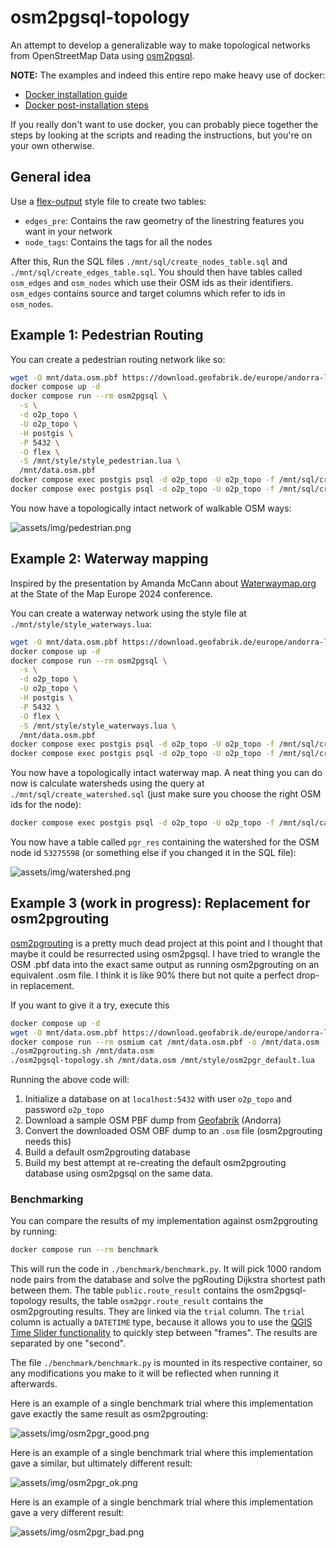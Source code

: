 # osm2pgsql-topology

An attempt to develop a generalizable way to make topological networks from OpenStreetMap Data using [osm2pgsql](https://osm2pgsql.org/).

**NOTE:** The examples and indeed this entire repo make heavy use of docker:

* [Docker installation guide](https://docs.docker.com/engine/install/)
* [Docker post-installation steps](https://docs.docker.com/engine/install/linux-postinstall/)

If you really don't want to use docker, you can probably piece together the steps by looking at the scripts and reading
the instructions, but you're on your own otherwise.

## General idea

Use a [flex-output](https://osm2pgsql.org/doc/manual.html#the-flex-output) style file to create two tables:

* `edges_pre`: Contains the raw geometry of the linestring features you want in your network
* `node_tags`: Contains the tags for all the nodes

After this, Run the SQL files `./mnt/sql/create_nodes_table.sql` and `./mnt/sql/create_edges_table.sql`. You should then
have tables called `osm_edges` and `osm_nodes` which use their OSM ids as their identifiers. `osm_edges` contains
source and target columns which refer to ids in `osm_nodes`.

## Example 1: Pedestrian Routing

You can create a pedestrian routing network like so:

```sh
wget -O mnt/data.osm.pbf https://download.geofabrik.de/europe/andorra-latest.osm.pbf
docker compose up -d
docker compose run --rm osm2pgsql \
  -s \
  -d o2p_topo \
  -U o2p_topo \
  -H postgis \
  -P 5432 \
  -O flex \
  -S /mnt/style/style_pedestrian.lua \
  /mnt/data.osm.pbf
docker compose exec postgis psql -d o2p_topo -U o2p_topo -f /mnt/sql/create_nodes_table.sql
docker compose exec postgis psql -d o2p_topo -U o2p_topo -f /mnt/sql/create_edges_table.sql
```

You now have a topologically intact network of walkable OSM ways:

![assets/img/pedestrian.png](assets/img/pedestrian.png)

## Example 2: Waterway mapping

Inspired by the presentation by Amanda McCann about [Waterwaymap.org](https://github.com/amandasaurus/waterwaymap.org)
at the State of the Map Europe 2024 conference.

You can create a waterway network using the style file at `./mnt/style/style_waterways.lua`:

```sh
wget -O mnt/data.osm.pbf https://download.geofabrik.de/europe/andorra-latest.osm.pbf
docker compose up -d
docker compose run --rm osm2pgsql \
  -s \
  -d o2p_topo \
  -U o2p_topo \
  -H postgis \
  -P 5432 \
  -O flex \
  -S /mnt/style/style_waterways.lua \
  /mnt/data.osm.pbf
docker compose exec postgis psql -d o2p_topo -U o2p_topo -f /mnt/sql/create_nodes_table.sql
docker compose exec postgis psql -d o2p_topo -U o2p_topo -f /mnt/sql/create_edges_table.sql
```

You now have a topologically intact waterway map. A neat thing you can do now is calculate watersheds using the query at
`./mnt/sql/create_watershed.sql` (just make sure you choose the right OSM ids for the node):

```sh
docker compose exec postgis psql -d o2p_topo -U o2p_topo -f /mnt/sql/calculate_watershed.sql
```

You now have a table called `pgr_res` containing the watershed for the OSM node id `53275598` (or something else if you
changed it in the SQL file):

![assets/img/watershed.png](assets/img/watershed.png)

## Example 3 (work in progress): Replacement for osm2pgrouting

[osm2pgrouting](https://pgrouting.org/docs/tools/osm2pgrouting.html) is a pretty much dead project at this point and I
thought that maybe it could be resurrected using osm2pgsql. I have tried to wrangle the OSM .pbf data into the exact
same output as running osm2pgrouting on an equivalent .osm file. I think it is like 90% there but not quite a perfect
drop-in replacement.

If you want to give it a try, execute this

```sh
docker compose up -d
wget -O mnt/data.osm.pbf https://download.geofabrik.de/europe/andorra-latest.osm.pbf
docker compose run --rm osmium cat /mnt/data.osm.pbf -o /mnt/data.osm --overwrite
./osm2pgrouting.sh /mnt/data.osm
./osm2pgsql-topology.sh /mnt/data.osm /mnt/style/osm2pgr_default.lua
```

Running the above code will:

1. Initialize a database on at `localhost:5432` with user `o2p_topo` and password `o2p_topo`
2. Download a sample OSM PBF dump from [Geofabrik](https://download.geofabrik.de/) (Andorra)
3. Convert the downloaded OSM OBF dump to an `.osm` file (osm2pgrouting needs this)
4. Build a default osm2pgrouting database
5. Build my best attempt at re-creating the default osm2pgrouting database using osm2pgsql on the same data.

### Benchmarking

You can compare the results of my implementation against osm2pgrouting by running:

```sh
docker compose run --rm benchmark
```

This will run the code in `./benchmark/benchmark.py`. It will pick 1000 random node pairs from the database and solve the
pgRouting Dijkstra shortest path between them. The table `public.route_result` contains the osm2pgsql-topology results,
the table `osm2pgr.route_result` contains the osm2pgrouting results. They are linked via the `trial` column. The `trial`
column is actually a `DATETIME` type, because it allows you to use the
[QGIS Time Slider functionality](https://www.qgistutorials.com/en/docs/3/animating_time_series.html) to quickly step
between "frames". The results are separated by one "second".

The file `./benchmark/benchmark.py` is mounted in its respective container, so any modifications you make to it will be
reflected when running it afterwards.

Here is an example of a single benchmark trial where this implementation gave exactly the same result as osm2pgrouting:

![assets/img/osm2pgr_good.png](assets/img/osm2pgr_good.png)

Here is an example of a single benchmark trial where this implementation gave a similar, but ultimately different result:

![assets/img/osm2pgr_ok.png](assets/img/osm2pgr_ok.png)

Here is an example of a single benchmark trial where this implementation gave a very different result:

![assets/img/osm2pgr_bad.png](assets/img/osm2pgr_bad.png)



